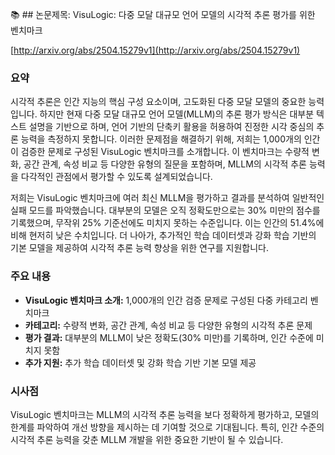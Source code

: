 📚 ## 논문제목: VisuLogic: 다중 모달 대규모 언어 모델의 시각적 추론 평가를 위한 벤치마크

[http://arxiv.org/abs/2504.15279v1](http://arxiv.org/abs/2504.15279v1)

### 요약

시각적 추론은 인간 지능의 핵심 구성 요소이며, 고도화된 다중 모달 모델의 중요한 능력입니다. 하지만 현재 다중 모달 대규모 언어 모델(MLLM)의 추론 평가 방식은 대부분 텍스트 설명을 기반으로 하며, 언어 기반의 단축키 활용을 허용하여 진정한 시각 중심의 추론 능력을 측정하지 못합니다. 이러한 문제점을 해결하기 위해, 저희는 1,000개의 인간이 검증한 문제로 구성된 VisuLogic 벤치마크를 소개합니다. 이 벤치마크는 수량적 변화, 공간 관계, 속성 비교 등 다양한 유형의 질문을 포함하며, MLLM의 시각적 추론 능력을 다각적인 관점에서 평가할 수 있도록 설계되었습니다.

저희는 VisuLogic 벤치마크에 여러 최신 MLLM을 평가하고 결과를 분석하여 일반적인 실패 모드를 파악했습니다. 대부분의 모델은 오직 정확도만으로는 30% 미만의 점수를 기록했으며, 무작위 25% 기준선에도 미치지 못하는 수준입니다. 이는 인간의 51.4%에 비해 현저히 낮은 수치입니다.  더 나아가, 추가적인 학습 데이터셋과 강화 학습 기반의 기본 모델을 제공하여 시각적 추론 능력 향상을 위한 연구를 지원합니다.

### 주요 내용

*   **VisuLogic 벤치마크 소개:** 1,000개의 인간 검증 문제로 구성된 다중 카테고리 벤치마크
*   **카테고리:** 수량적 변화, 공간 관계, 속성 비교 등 다양한 유형의 시각적 추론 문제
*   **평가 결과:** 대부분의 MLLM이 낮은 정확도(30% 미만)를 기록하며, 인간 수준에 미치지 못함
*   **추가 지원:**  추가 학습 데이터셋 및 강화 학습 기반 기본 모델 제공

### 시사점

VisuLogic 벤치마크는 MLLM의 시각적 추론 능력을 보다 정확하게 평가하고, 모델의 한계를 파악하여 개선 방향을 제시하는 데 기여할 것으로 기대됩니다.  특히, 인간 수준의 시각적 추론 능력을 갖춘 MLLM 개발을 위한 중요한 기반이 될 수 있습니다.